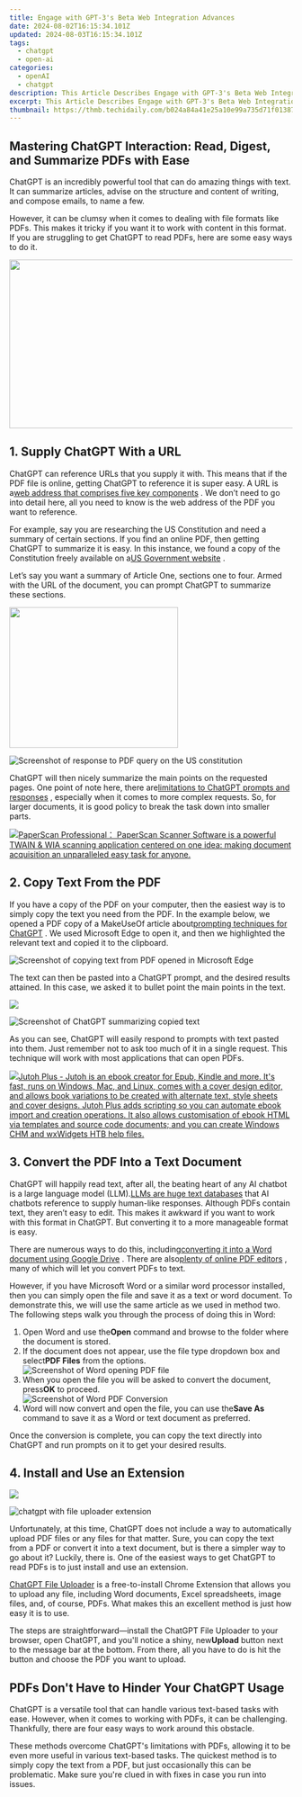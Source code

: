 ```yaml
---
title: Engage with GPT-3's Beta Web Integration Advances
date: 2024-08-02T16:15:34.101Z
updated: 2024-08-03T16:15:34.101Z
tags:
  - chatgpt
  - open-ai
categories:
  - openAI
  - chatgpt
description: This Article Describes Engage with GPT-3's Beta Web Integration Advances
excerpt: This Article Describes Engage with GPT-3's Beta Web Integration Advances
thumbnail: https://thmb.techidaily.com/b024a84a41e25a10e99a735d71f0138708aa747c63be7c3be4720f86eba5080f.jpg
---
```


## Mastering ChatGPT Interaction: Read, Digest, and Summarize PDFs with Ease

 ChatGPT is an incredibly powerful tool that can do amazing things with text. It can summarize articles, advise on the structure and content of writing, and compose emails, to name a few.

 However, it can be clumsy when it comes to dealing with file formats like PDFs. This makes it tricky if you want it to work with content in this format. If you are struggling to get ChatGPT to read PDFs, here are some easy ways to do it.

<!-- affiliate ads begin -->
<a href="https://25home.pxf.io/c/5597632/2090698/16836" target="_top" id="2090698"><img src="//a.impactradius-go.com/display-ad/16836-2090698" border="0" alt="" width="720" height="300"/></a>
<!-- affiliate ads end -->
## 1\. Supply ChatGPT With a URL

 ChatGPT can reference URLs that you supply it with. This means that if the PDF file is online, getting ChatGPT to reference it is super easy. A URL is a[web address that comprises five key components](https://www.makeuseof.com/what-are-key-url-elements/) . We don’t need to go into detail here, all you need to know is the web address of the PDF you want to reference.

 For example, say you are researching the US Constitution and need a summary of certain sections. If you find an online PDF, then getting ChatGPT to summarize it is easy. In this instance, we found a copy of the Constitution freely available on a[US Government website](https://usgovernmentmanual.gov/ReadLibraryItem.ashx?SFN=HHpPD10yEeWjNpxh5LEASSgHjOH0S/X9&SF=VHhnJrOeEAnGaa/rtk/JOg==) .

 Let’s say you want a summary of Article One, sections one to four. Armed with the URL of the document, you can prompt ChatGPT to summarize these sections.

<!-- affiliate ads begin -->
<a href="https://printrendy.pxf.io/c/5597632/1453719/17020" target="_top" id="1453719"><img src="//a.impactradius-go.com/display-ad/17020-1453719" border="0" alt="" width="300" height="250"/></a><img height="0" width="0" src="https://imp.pxf.io/i/5597632/1453719/17020" style="position:absolute;visibility:hidden;" border="0" />
<!-- affiliate ads end -->
![Screenshot of response to PDF query on the US constitution](https://static1.makeuseofimages.com/wordpress/wp-content/uploads/2023/05/screenshot-of-response-to-pdf-query-on-the-us-constitution.jpg)

 ChatGPT will then nicely summarize the main points on the requested pages. One point of note here, there are[limitations to ChatGPT prompts and responses](https://www.makeuseof.com/do-chatgpt-responses-have-character-or-word-limit/) , especially when it comes to more complex requests. So, for larger documents, it is good policy to break the task down into smaller parts.

<!-- affiliate ads begin -->
<a href="https://secure.2checkout.com/order/checkout.php?PRODS=37540879&QTY=1&AFFILIATE=108875&CART=1"><img src="https://paperscan.orpalis.com/img/content/You_prefer_to_use.png" border="0">PaperScan Professional： PaperScan Scanner Software is a powerful TWAIN & WIA scanning application centered on one idea: making document acquisition an unparalleled easy task for anyone.</a>
<!-- affiliate ads end -->
## 2\. Copy Text From the PDF

 If you have a copy of the PDF on your computer, then the easiest way is to simply copy the text you need from the PDF. In the example below, we opened a PDF copy of a MakeUseOf article about[prompting techniques for ChatGPT](https://www.makeuseof.com/prompting-techniques-to-improve-chatgpt-responses/) . We used Microsoft Edge to open it, and then we highlighted the relevant text and copied it to the clipboard.

![Screenshot of copying text from PDF opened in Microsoft Edge](https://static1.makeuseofimages.com/wordpress/wp-content/uploads/2023/05/screenshot-of-copying-text-from-pdf-opened-in-ms-edge-1.jpg)

 The text can then be pasted into a ChatGPT prompt, and the desired results attained. In this case, we asked it to bullet point the main points in the text.

<!-- affiliate ads begin -->
<a href="https://secure.2checkout.com/order/checkout.php?PRODS=32667153&QTY=1&AFFILIATE=108875&CART=1"><img src="https://www.coolmuster.com/uploads/image/20201228/feature02.png" border="0"></a>
<!-- affiliate ads end -->
![Screenshot of ChatGPT summarizing copied text](https://static1.makeuseofimages.com/wordpress/wp-content/uploads/2023/05/screenshot-of-chatgpt-summarizing-copied-text.jpg)

 As you can see, ChatGPT will easily respond to prompts with text pasted into them. Just remember not to ask too much of it in a single request. This technique will work with most applications that can open PDFs.

<!-- affiliate ads begin -->
<a href="https://secure.2checkout.com/order/checkout.php?PRODS=4699091&QTY=1&AFFILIATE=108875&CART=1"><img src="https://secure.avangate.com/images/merchant/bccefcc1b1eee9eca3ae4f5c1a281482/products/1_jutoh-logo-1200x1600.jpg" border="0">Jutoh Plus -  Jutoh is an ebook creator for Epub, Kindle and more. It's fast, runs on Windows, Mac, and Linux, comes with a cover design editor, and allows book variations to be created with alternate text, style sheets and cover designs. Jutoh Plus adds scripting so you can automate ebook import and creation operations. It also allows customisation of ebook HTML via templates and source code documents; and you can create Windows CHM and wxWidgets HTB help files. </a>
<!-- affiliate ads end -->
## 3\. Convert the PDF Into a Text Document

 ChatGPT will happily read text, after all, the beating heart of any AI chatbot is a large language model (LLM).[LLMs are huge text databases](https://www.makeuseof.com/what-are-large-langauge-models-how-do-they-work/) that AI chatbots reference to supply human-like responses. Although PDFs contain text, they aren’t easy to edit. This makes it awkward if you want to work with this format in ChatGPT. But converting it to a more manageable format is easy.

 There are numerous ways to do this, including[converting it into a Word document using Google Drive](https://www.makeuseof.com/convert-pdf-to-word-google-drive/) . There are also[plenty of online PDF editors](https://www.makeuseof.com/free-online-pdf-editors-secure-private/) , many of which will let you convert PDFs to text.

 However, if you have Microsoft Word or a similar word processor installed, then you can simply open the file and save it as a text or word document. To demonstrate this, we will use the same article as we used in method two. The following steps walk you through the process of doing this in Word:

1. Open Word and use the**Open** command and browse to the folder where the document is stored.
2. If the document does not appear, use the file type dropdown box and select**PDF Files** from the options.  
![Screenshot of Word opening PDF file](https://static1.makeuseofimages.com/wordpress/wp-content/uploads/2023/05/screenshot-of-word-opening-pdf-file.jpg)
3. When you open the file you will be asked to convert the document, press**OK** to proceed.  
![Screenshot of Word PDF Conversion](https://static1.makeuseofimages.com/wordpress/wp-content/uploads/2023/05/screenshot-of-word-pdf-conversion.jpg)
4. Word will now convert and open the file, you can use the**Save As** command to save it as a Word or text document as preferred.

 Once the conversion is complete, you can copy the text directly into ChatGPT and run prompts on it to get your desired results.

## 4\. Install and Use an Extension

<!-- affiliate ads begin -->
<a href="https://secure.2checkout.com/order/checkout.php?PRODS=4940312&QTY=1&AFFILIATE=108875&CART=1"><img src="https://secure.avangate.com/images/merchant/333ac5d90817d69113471fbb6e531bee/sps-partnership-728x90eng.png" border="0"></a>
<!-- affiliate ads end -->
![chatgpt with file uploader extension](https://static1.makeuseofimages.com/wordpress/wp-content/uploads/2023/08/chatgpt-extension.jpg)

 Unfortunately, at this time, ChatGPT does not include a way to automatically upload PDF files or any files for that matter. Sure, you can copy the text from a PDF or convert it into a text document, but is there a simpler way to go about it? Luckily, there is. One of the easiest ways to get ChatGPT to read PDFs is to just install and use an extension.

[ChatGPT File Uploader](https://chrome.google.com/webstore/detail/chatgpt-file-uploader-ext/becfinhbfclcgokjlobojlnldbfillpf/related) is a free-to-install Chrome Extension that allows you to upload any file, including Word documents, Excel spreadsheets, image files, and, of course, PDFs. What makes this an excellent method is just how easy it is to use.

 The steps are straightforward—install the ChatGPT File Uploader to your browser, open ChatGPT, and you'll notice a shiny, new**Upload** button next to the message bar at the bottom. From there, all you have to do is hit the button and choose the PDF you want to upload.

## PDFs Don't Have to Hinder Your ChatGPT Usage

 ChatGPT is a versatile tool that can handle various text-based tasks with ease. However, when it comes to working with PDFs, it can be challenging. Thankfully, there are four easy ways to work around this obstacle.

 These methods overcome ChatGPT's limitations with PDFs, allowing it to be even more useful in various text-based tasks. The quickest method is to simply copy the text from a PDF, but just occasionally this can be problematic. Make sure you're clued in with fixes in case you run into issues.


<ins class="adsbygoogle"
     style="display:block"
     data-ad-format="autorelaxed"
     data-ad-client="ca-pub-7571918770474297"
     data-ad-slot="1223367746"></ins>



<ins class="adsbygoogle"
     style="display:block"
     data-ad-client="ca-pub-7571918770474297"
     data-ad-slot="8358498916"
     data-ad-format="auto"
     data-full-width-responsive="true"></ins>
